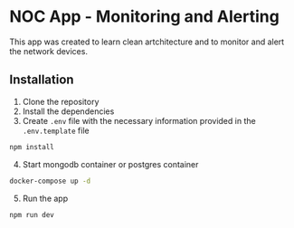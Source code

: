 # NOC App - Monitoring and Alerting

This app was created to learn clean artchitecture and to monitor and alert the network devices.

## Installation

1. Clone the repository
2. Install the dependencies
3. Create `.env` file with the necessary information provided in the `.env.template` file

```bash
npm install
```

4. Start mongodb container or postgres container

```bash
docker-compose up -d
```

5. Run the app

```bash
npm run dev
```
